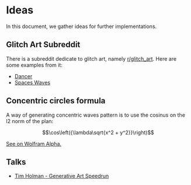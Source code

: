 # Ideas

In this document, we gather ideas for further implementations.

## Glitch Art Subreddit

There is a subreddit dedicate to glitch art, namely [r/glitch_art](https://www.reddit.com/r/glitch_art). Here are some examples from it:

- [Dancer](https://www.reddit.com/r/glitch_art/comments/wkm37v/dancer/)
- [Spaces Waves](https://www.reddit.com/r/glitch_art/comments/wbksiz/space_waves/)

## Concentric circles formula

A way of generating concentric waves pattern is to use the cosinus on the l2 norm of the plan:

$$\cos\left({\lambda\sqrt{x^2 + y^2}}\right)$$

[See on Wolfram Alpha.](https://www.wolframalpha.com/input?i=cos%28sqrt%28x%5E2%2By%5E2%29+*+10%29%2C+x+in+%5B-10%2C+10%5D+and+y+in+%5B-10%2C+10%5D)

## Talks

- [Tim Holman - Generative Art Speedrun](https://www.youtube.com/watch?v=4Se0_w0ISYk)
